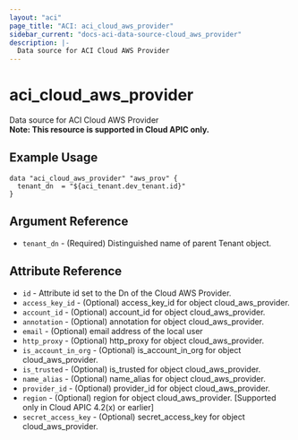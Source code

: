 ```yaml
---
layout: "aci"
page_title: "ACI: aci_cloud_aws_provider"
sidebar_current: "docs-aci-data-source-cloud_aws_provider"
description: |-
  Data source for ACI Cloud AWS Provider
---
```


# aci_cloud_aws_provider #
Data source for ACI Cloud AWS Provider  
<b>Note: This resource is supported in Cloud APIC only.</b>
## Example Usage ##

```hcl
data "aci_cloud_aws_provider" "aws_prov" {
  tenant_dn  = "${aci_tenant.dev_tenant.id}"
}
```
## Argument Reference ##
* `tenant_dn` - (Required) Distinguished name of parent Tenant object.



## Attribute Reference

* `id` - Attribute id set to the Dn of the Cloud AWS Provider.
* `access_key_id` - (Optional) access_key_id for object cloud_aws_provider.
* `account_id` - (Optional) account_id for object cloud_aws_provider.
* `annotation` - (Optional) annotation for object cloud_aws_provider.
* `email` - (Optional) email address of the local user
* `http_proxy` - (Optional) http_proxy for object cloud_aws_provider.
* `is_account_in_org` - (Optional) is_account_in_org for object cloud_aws_provider.
* `is_trusted` - (Optional) is_trusted for object cloud_aws_provider.
* `name_alias` - (Optional) name_alias for object cloud_aws_provider.
* `provider_id` - (Optional) provider_id for object cloud_aws_provider.
* `region` - (Optional) region for object cloud_aws_provider. \[Supported only in Cloud APIC 4.2(x) or earlier\]
* `secret_access_key` - (Optional) secret_access_key for object cloud_aws_provider.
